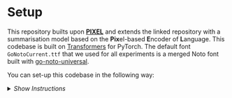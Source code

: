 # Setup 

This repository builts upon [**PIXEL**](https://github.com/xplip/pixel) and extends the linked repository with a summarisation model based on the **Pix**el-based **E**ncoder of **L**anguage. This codebase is built on [Transformers](https://github.com/huggingface/transformers) for PyTorch. The default font `GoNotoCurrent.ttf` that we used for all experiments is a merged Noto font built with [go-noto-universal](https://github.com/satbyy/go-noto-universal). 

You can set-up this codebase in the following way:

<details>
  <summary><i>Show Instructions</i></summary>
&nbsp;

1. Clone repo and initialize submodules
```
git clone https://github.com/zuzannad2/PixelSum.git
cd PixelSum
git submodule update --init --recursive
```

2. Create a fresh conda environment
```
conda create -n venv python=3.9
conda activate venv
```

3. Install Python packages
```bash
conda install pytorch torchvision cudatoolkit=11.3 -c pytorch
conda install -c conda-forge pycairo pygobject manimpango
pip install --upgrade pip
pip install -r requirements.txt
pip install ./datasets
pip install -e .
```

4. Download fallback fonts using ```python3 -m scripts.data.download_fallback_fonts fonts```. Download the font GoNotoCurrent.ttf using the repo [go-noto-universal](https://github.com/satbyy/go-noto-universal) into the folder called "fonts".

## Pre-training PixelSum
The pretraining scripts for training PixelSum with Huggingface's trainer (```run_pretraining.py```) or without the trainer (```run_pretrainer_no_trainer.py```) are located in ```scripts/training```. These are meant to be ran via bash scripts ```pretrain.sh``` / ```pretrain_no_trainer.sh``` and are configured for Slurm. 

## Finetuning PixelSum
The finetuning script for PixelSum is in ```scripts/training/run_finetuning.py```. The script is ran via ```finetune.sh```. 
- You need to pass the pretrained model path in the  ```model_path``` argument.
- The arguments ```train_encoder``` and ```train_decoder``` are set to False, meaning by default only the cross-attention layers will be trained. Adjust to desired setting. 

## Inference 
The inference script is in ```scripts/training/run_inference.py```. The script is ran via ```infer.sh```. 
- Pass the pretrained model in ```model_path``` argument (leave empty string if zero-shot inference from model initialised ```from_encoder_decoder_pretrained```).

## Logging
By default scripts are set to log to WandB.